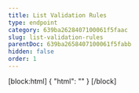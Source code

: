 ```yaml
---
title: List Validation Rules
type: endpoint
category: 639ba2628407100061f5faac
slug: list-validation-rules
parentDoc: 639ba2658407100061f5fabb
hidden: false
order: 1
---
```

[block:html]
{
  "html": "<style>\n.LanguagePicker-divider { \n  display: none; }\n  \n[title=\"Toggle library\"] { \n  display: none; }\n</style>"
}
[/block]